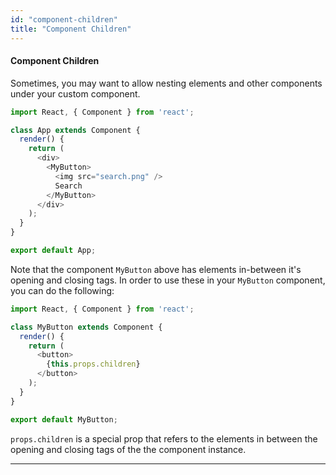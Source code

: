 ```yaml
---
id: "component-children"
title: "Component Children"
---
```


#### Component Children

Sometimes, you may want to allow nesting elements and other components under your custom component.

```js
import React, { Component } from 'react';

class App extends Component {
  render() {
    return (
      <div>
        <MyButton>
          <img src="search.png" />
          Search
        </MyButton>
      </div>
    );
  }
}

export default App;
```

Note that the component `MyButton` above has elements in-between it's opening and closing tags.
In order to use these in your `MyButton` component, you can do the following:

```js
import React, { Component } from 'react';

class MyButton extends Component {
  render() {
    return (
      <button>
        {this.props.children}
      </button>
    );
  }
}

export default MyButton;
```

`props.children` is a special prop that refers to the elements in between the opening and closing tags of the the component instance.

---

